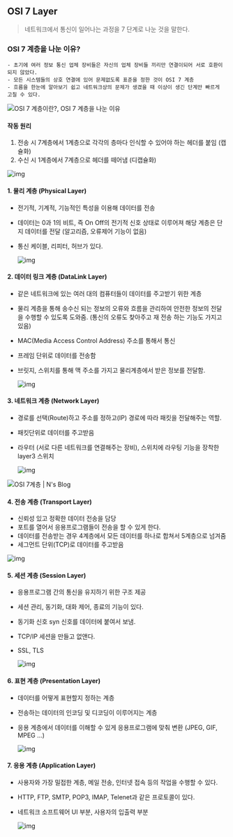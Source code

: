 ## OSI 7 Layer

> 네트워크에서 통신이 일어나는 과정을 7 단계로 나눈 것을 말한다.



### OSI 7 계층을 나눈 이유?

```
- 초기에 여러 정보 통신 업체 장비들은 자신의 업체 장비들 끼리만 연결이되어 서로 호환이 되지 않았다.
- 모든 시스템들의 상호 연결에 있어 문제없도록 표준을 정한 것이 OSI 7 계층
- 흐름을 한눈에 알아보기 쉽고 네트워크상의 문제가 생겼을 때 이상이 생긴 단계만 빠르게 고칠 수 있다.
```

![OSI 7 계층이란?, OSI 7 계층을 나눈 이유](https://t1.daumcdn.net/cfile/tistory/995EFF355B74179035)

#### 작동 원리

1. 전송 시 7계층에서 1계층으로 각각의 층마다 인식할 수 있어야 하는 헤더를 붙임 (캡슐화)
2. 수신 시 1계층에서 7계층으로 헤더를 떼어냄 (디캡슐화)

![img](https://faq.hostway.co.kr/files/attach/images/784/434/001/679c0026b17573f5f0ba7edcafe8ad20.jpg)

#### 1. 물리 계층 (Physical Layer)

- 전기적, 기계적, 기능적인 특성을 이용해 데이터를 전송

- 데이터는 0과 1의 비트, 즉 On Off의 전기적 신호 상태로 이루어져 해당 계층은 단지 데이터를 전달 (알고리즘, 오류제어 기능이 없음)

- 통신 케이블, 리피터, 허브가 있다.

  ![img](https://mblogthumb-phinf.pstatic.net/20160423_189/kyg3766_1461413890981KnzMX_JPEG/1%B0%E8%C3%FE.jpg?type=w2)

#### 2. 데이터 링크 계층 (DataLink Layer)

- 같은 네트워크에 있는 여러 대의 컴퓨터들이 데이터를 주고받기 위한 계층

- 물리 계층을 통해 송수신 되는 정보의 오류와 흐름을 관리하여 안전한 정보의 전달을 수행할 수 있도록 도와줌. (통신의 오류도 찾아주고 재 전송 하는 기능도 가지고 있음)

- MAC(Media Access Control Address) 주소를 통해서 통신

- 프레임 단위로 데이터를 전송함

- 브릿지, 스위치를 통해 맥 주소를 가지고 물리계층에서 받은 정보를 전달함.

  ![img](https://mblogthumb-phinf.pstatic.net/20160426_219/kyg3766_1461676821586qxWBp_PNG/%C1%A6%B8%F1_%BE%F8%C0%BD.png?type=w2)

#### 3. 네트워크 계층 (Network Layer)

- 경로를 선택(Route)하고 주소를 정하고(IP) 경로에 따라 패킷을 전달해주는 역할.

- 패킷단위로 데이터를 주고받음

- 라우터 (서로 다른 네트워크를 연결해주는 장비), 스위치에 라우팅 기능을 장착한 layer3 스위치

  ![img](https://t1.daumcdn.net/cfile/tistory/99FBCA335A2CEB552E)

![OSI 7계층 | N's Blog](https://ngwoon.github.io/assets/images/post/Network/OSI%207%EA%B3%84%EC%B8%B5/network-layer.png)

#### 4. 전송 계층 (Transport Layer)

- 신뢰성 있고 정확한 데이터 전송을 담당 
- 포트를 열어서 응용프로그램들이 전송을 할 수 있게 한다.
- 데이터를 전송받는 경우 4계층에서 모든 데이터를 하나로 합쳐서 5계층으로 넘겨줌
- 세그먼트 단위(TCP)로 데이터를 주고받음

![img](https://mblogthumb-phinf.pstatic.net/20160426_86/kyg3766_1461678612274BtO4A_PNG/%C1%A6%B8%F1_%BE%F8%C0%BD.png?type=w2)

#### 5. 세션 계층 (Session Layer)

- 응용프로그램 간의 통신을 유지하기 위한 구조 제공

- 세션 관리, 동기화, 대화 제어, 종료의 기능이 있다.

- 동기화 신호 syn 신호를 데이터에 붙여서 보냄. 

- TCP/IP 세션을 만들고 없앤다.

- SSL, TLS

  ![img](https://mblogthumb-phinf.pstatic.net/20160426_275/kyg3766_1461680665371n43Q0_PNG/%C1%A6%B8%F1_%BE%F8%C0%BD.png?type=w2)

#### 6. 표현 계층 (Presentation Layer)

- 데이터를 어떻게 표현할지 정하는 계층

- 전송하는 데이터의 인코딩 및 디코딩이 이루어지는 계층

- 응용 계층에서 데이터를 이해할 수 있게 응용프로그램에 맞춰 변환 (JPEG, GIF, MPEG ...)

  ![img](https://mblogthumb-phinf.pstatic.net/20160426_72/kyg3766_1461681304197IuOYw_PNG/%C1%A6%B8%F1_%BE%F8%C0%BD.png?type=w2)

#### 7. 응용 계층 (Application Layer)

- 사용자와 가장 밀접한 계층, 메일 전송, 인터넷 접속 등의 작업을 수행할 수 있다.

- HTTP, FTP, SMTP, POP3, IMAP, Telenet과 같은 프로토콜이 있다.

- 네트워크 소프트웨어 UI 부분, 사용자의 입출력 부분

  ![img](https://mblogthumb-phinf.pstatic.net/20160426_243/kyg3766_1461681766246yIVa3_PNG/%C1%A6%B8%F1_%BE%F8%C0%BD.png?type=w2)





